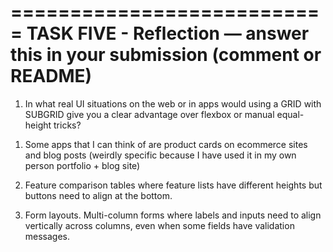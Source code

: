 ===========================
   TASK FIVE - Reflection — answer this in your submission (comment or README)
   ============================

1) In what real UI situations on the web or in apps would using a GRID with SUBGRID give you a clear advantage over flexbox or manual equal-height tricks?

 1. Some apps that I can think of are product cards on ecommerce sites and blog posts (weirdly specific because I have used it in my own person portfolio + blog site)

 2. Feature comparison tables where feature lists have 
   different heights but buttons need to align at the bottom.

 3. Form layouts. Multi-column forms where labels and inputs need to align 
   vertically across columns, even when some fields have validation messages.
